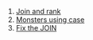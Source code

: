 1. [Join and rank](https://www.codewars.com/kata/58094559c47d323ebd000035)
2. [Monsters using case](https://www.codewars.com/kata/593ef0e98b90525e090000b9)
3. [Fix the JOIN](https://www.codewars.com/kata/580fb94e12b34dd1c40001f0)

